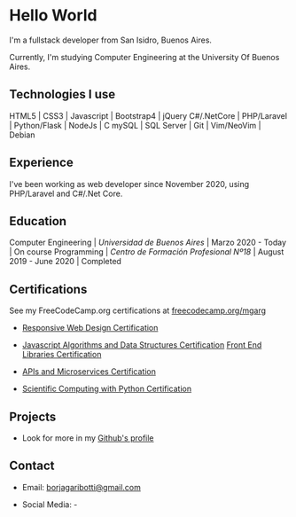 # Hello World

I'm a fullstack developer from San Isidro, Buenos Aires.

Currently, I'm studying Computer Engineering at the University Of Buenos Aires.

## Technologies I use

  HTML5 | CSS3 | Javascript | Bootstrap4 | jQuery
  C#/.NetCore | PHP/Laravel | Python/Flask | NodeJs | C
  mySQL | SQL Server | Git | Vim/NeoVim | Debian

## Experience

I've been working as web developer since November 2020, using PHP/Laravel and C#/.Net Core.

## Education

Computer Engineering | *Universidad de Buenos Aires* | Marzo 2020 - Today | On course
Programming | *Centro de Formación Profesional Nº18* | August 2019 - June 2020 | Completed

## Certifications

See my FreeCodeCamp.org certifications at [freecodecamp.org/mgarg](https://www.freecodecamp.org/mgarg)

- [Responsive Web Design Certification](https://www.freecodecamp.org/certification/mgarg/responsive-web-design)

- [Javascript Algorithms and Data Structures Certification](https://www.freecodecamp.org/certification/mgarg/javascript-algorithms-and-data-structures)
  [Front End Libraries Certification](https://www.freecodecamp.org/certification/mgarg/front-end-libraries)

- [APIs and Microservices Certification](https://www.freecodecamp.org/certification/mgarg/apis-and-microservices)

- [Scientific Computing with Python Certification](https://www.freecodecamp.org/certification/mgarg/scientific-computing-with-python-v7)

## Projects

- Look for more in my [Github's profile](https://github.com/mrti259/)

## Contact

- Email: [borjagaribotti@gmail.com](mailto:borjagaribotti@gmail.com)

- Social Media: -
